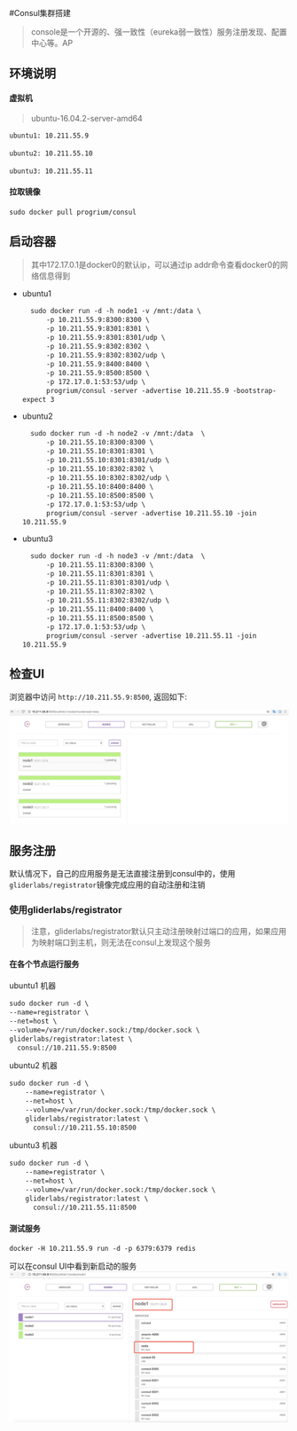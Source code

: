 #Consul集群搭建
> console是一个开源的、强一致性（eureka弱一致性）服务注册发现、配置中心等。AP

## 环境说明
 
#### 虚拟机
>ubuntu-16.04.2-server-amd64

    ubuntu1: 10.211.55.9

    ubuntu2: 10.211.55.10

    ubuntu3: 10.211.55.11

#### 拉取镜像

    sudo docker pull progrium/consul

## 启动容器
> 其中172.17.0.1是docker0的默认ip，可以通过ip addr命令查看docker0的网络信息得到

* ubuntu1


        sudo docker run -d -h node1 -v /mnt:/data \
            -p 10.211.55.9:8300:8300 \
            -p 10.211.55.9:8301:8301 \
            -p 10.211.55.9:8301:8301/udp \
            -p 10.211.55.9:8302:8302 \
            -p 10.211.55.9:8302:8302/udp \
            -p 10.211.55.9:8400:8400 \
            -p 10.211.55.9:8500:8500 \
            -p 172.17.0.1:53:53/udp \
            progrium/consul -server -advertise 10.211.55.9 -bootstrap-expect 3
        
* ubuntu2

    
        sudo docker run -d -h node2 -v /mnt:/data  \
            -p 10.211.55.10:8300:8300 \
            -p 10.211.55.10:8301:8301 \
            -p 10.211.55.10:8301:8301/udp \
            -p 10.211.55.10:8302:8302 \
            -p 10.211.55.10:8302:8302/udp \
            -p 10.211.55.10:8400:8400 \
            -p 10.211.55.10:8500:8500 \
            -p 172.17.0.1:53:53/udp \
            progrium/consul -server -advertise 10.211.55.10 -join 10.211.55.9
        
        
* ubuntu3


        sudo docker run -d -h node3 -v /mnt:/data  \
            -p 10.211.55.11:8300:8300 \
            -p 10.211.55.11:8301:8301 \
            -p 10.211.55.11:8301:8301/udp \
            -p 10.211.55.11:8302:8302 \
            -p 10.211.55.11:8302:8302/udp \
            -p 10.211.55.11:8400:8400 \
            -p 10.211.55.11:8500:8500 \
            -p 172.17.0.1:53:53/udp \
            progrium/consul -server -advertise 10.211.55.11 -join 10.211.55.9
        
        
## 检查UI

浏览器中访问 `http://10.211.55.9:8500`, 返回如下:

![](consul-ui-index.png)

## 服务注册
默认情况下，自己的应用服务是无法直接注册到consul中的，使用`gliderlabs/registrator`镜像完成应用的自动注册和注销

### 使用gliderlabs/registrator
> 注意，gliderlabs/registrator默认只主动注册映射过端口的应用，如果应用为映射端口到主机，则无法在consul上发现这个服务

#### 在各个节点运行服务

ubuntu1 机器

	sudo docker run -d \
    --name=registrator \
    --net=host \
    --volume=/var/run/docker.sock:/tmp/docker.sock \
    gliderlabs/registrator:latest \
      consul://10.211.55.9:8500
      
ubuntu2 机器

	sudo docker run -d \
	    --name=registrator \
	    --net=host \
	    --volume=/var/run/docker.sock:/tmp/docker.sock \
	    gliderlabs/registrator:latest \
	      consul://10.211.55.10:8500
	
ubuntu3 机器

	sudo docker run -d \
	    --name=registrator \
	    --net=host \
	    --volume=/var/run/docker.sock:/tmp/docker.sock \
	    gliderlabs/registrator:latest \
	      consul://10.211.55.11:8500
	      
#### 测试服务

	docker -H 10.211.55.9 run -d -p 6379:6379 redis
	
可以在consul UI中看到新启动的服务
![](redis-consul.png)
